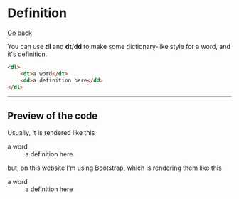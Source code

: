 # Definition

[Go back](../index.md#learn-the-tags-advanced)

You can use **dl** and **dt**/**dd** to make some dictionary-like style for a word, and it's definition.

```html
<dl>
    <dt>a word</dt>
    <dd>a definition here</dd>
</dl>
```

<hr class="sr">

## Preview of the code

Usually, it is rendered like this

<dl> 
<dt>a word</dt>
<dd class="ps-3">a definition here</dd> 
</dl>

but, on this website I'm using Bootstrap, which is rendering them like this

<dl> 
<dt>a word</dt>
<dd>a definition here</dd> 
</dl>